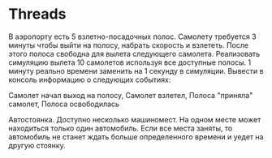 # Threads

В аэропорту есть 5 взлетно-посадочных полос. Самолету требуется 3 минуты чтобы выйти на полосу, набрать скорость и взлететь. 
После этого полоса свободна для вылета следующего самолета. Реализовать симуляцию вылета 10 самолетов используя все доступные полосы. 
1 минуту реально времени заменить на 1 секунду в симуляции. Вывести в консоль информацию о следующих событиях:

Самолет начал выход на полосу, 
Самолет взлетел, 
Полоса "приняла" самолет, 
Полоса освободилась


Автостоянка. Доступно несколько машиномест. На одном месте может находиться только один автомобиль. 
Если все места заняты, то автомобиль не станет ждать больше определенного времени и уедет на другую стоянку.
